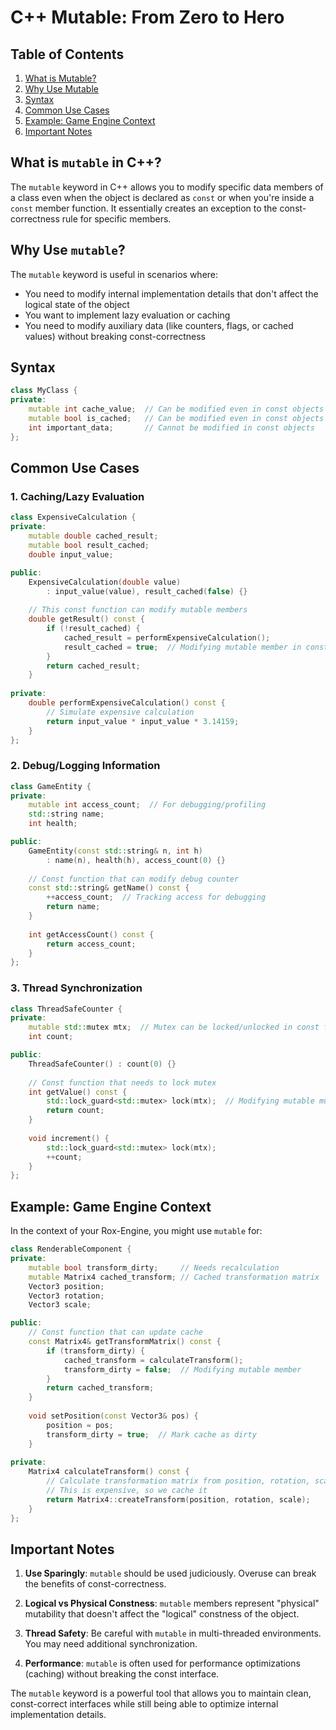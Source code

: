 # C++ Mutable: From Zero to Hero

## Table of Contents

1. [What is Mutable?](#what-is-mutable)
2. [Why Use Mutable](#why-use-mutable)
3. [Syntax](#syntax)
4. [Common Use Cases](#common-use-cases)
5. [Example: Game Engine Context](#example-game-engine-context)
6. [Important Notes](#important-notes)

## What is `mutable` in C++?

The `mutable` keyword in C++ allows you to modify specific data members of a class even when the object is declared as `const` or when you're inside a `const` member function. It essentially creates an exception to the const-correctness rule for specific members.

## Why Use `mutable`?

The `mutable` keyword is useful in scenarios where:
- You need to modify internal implementation details that don't affect the logical state of the object
- You want to implement lazy evaluation or caching
- You need to modify auxiliary data (like counters, flags, or cached values) without breaking const-correctness

## Syntax

```cpp
class MyClass {
private:
    mutable int cache_value;  // Can be modified even in const objects
    mutable bool is_cached;   // Can be modified even in const objects
    int important_data;       // Cannot be modified in const objects
};
```

## Common Use Cases

### 1. Caching/Lazy Evaluation

```cpp
class ExpensiveCalculation {
private:
    mutable double cached_result;
    mutable bool result_cached;
    double input_value;

public:
    ExpensiveCalculation(double value) 
        : input_value(value), result_cached(false) {}
    
    // This const function can modify mutable members
    double getResult() const {
        if (!result_cached) {
            cached_result = performExpensiveCalculation();
            result_cached = true;  // Modifying mutable member in const function
        }
        return cached_result;
    }
    
private:
    double performExpensiveCalculation() const {
        // Simulate expensive calculation
        return input_value * input_value * 3.14159;
    }
};
```

### 2. Debug/Logging Information

```cpp
class GameEntity {
private:
    mutable int access_count;  // For debugging/profiling
    std::string name;
    int health;

public:
    GameEntity(const std::string& n, int h) 
        : name(n), health(h), access_count(0) {}
    
    // Const function that can modify debug counter
    const std::string& getName() const {
        ++access_count;  // Tracking access for debugging
        return name;
    }
    
    int getAccessCount() const {
        return access_count;
    }
};
```

### 3. Thread Synchronization

```cpp
class ThreadSafeCounter {
private:
    mutable std::mutex mtx;  // Mutex can be locked/unlocked in const functions
    int count;

public:
    ThreadSafeCounter() : count(0) {}
    
    // Const function that needs to lock mutex
    int getValue() const {
        std::lock_guard<std::mutex> lock(mtx);  // Modifying mutable mutex
        return count;
    }
    
    void increment() {
        std::lock_guard<std::mutex> lock(mtx);
        ++count;
    }
};
```

## Example: Game Engine Context

In the context of your Rox-Engine, you might use `mutable` for:

```cpp
class RenderableComponent {
private:
    mutable bool transform_dirty;     // Needs recalculation
    mutable Matrix4 cached_transform; // Cached transformation matrix
    Vector3 position;
    Vector3 rotation;
    Vector3 scale;

public:
    // Const function that can update cache
    const Matrix4& getTransformMatrix() const {
        if (transform_dirty) {
            cached_transform = calculateTransform();
            transform_dirty = false;  // Modifying mutable member
        }
        return cached_transform;
    }
    
    void setPosition(const Vector3& pos) {
        position = pos;
        transform_dirty = true;  // Mark cache as dirty
    }
    
private:
    Matrix4 calculateTransform() const {
        // Calculate transformation matrix from position, rotation, scale
        // This is expensive, so we cache it
        return Matrix4::createTransform(position, rotation, scale);
    }
};
```

## Important Notes

1. **Use Sparingly**: `mutable` should be used judiciously. Overuse can break the benefits of const-correctness.

2. **Logical vs Physical Constness**: `mutable` members represent "physical" mutability that doesn't affect the "logical" constness of the object.

3. **Thread Safety**: Be careful with `mutable` in multi-threaded environments. You may need additional synchronization.

4. **Performance**: `mutable` is often used for performance optimizations (caching) without breaking the const interface.

The `mutable` keyword is a powerful tool that allows you to maintain clean, const-correct interfaces while still being able to optimize internal implementation details.
